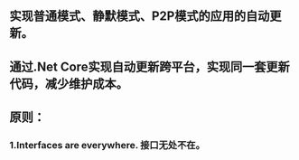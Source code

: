 ## 实现普通模式、静默模式、P2P模式的应用的自动更新。
## 通过.Net Core实现自动更新跨平台，实现同一套更新代码，减少维护成本。
## 原则：
### 1.Interfaces are everywhere. 接口无处不在。
